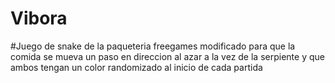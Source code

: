 # Vibora
#Juego de snake de la paqueteria freegames modificado para que la comida se mueva un paso en direccion al azar a la vez de la serpiente y que ambos tengan un color randomizado al inicio de cada partida